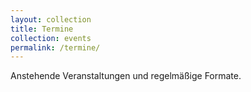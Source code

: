```yaml
---
layout: collection
title: Termine
collection: events
permalink: /termine/
---
```


Anstehende Veranstaltungen und regelmäßige Formate.



